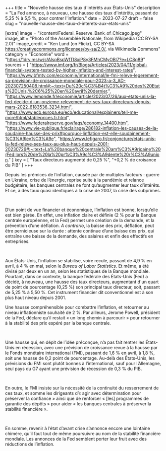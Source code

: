 +++
title = "Nouvelle hausse des taux d'intérêts aux États-Unis"
description = "La Fed annonce, à nouveau, une hausse des taux d'intérêts, passant de 5,25 % à 5,5 %, pour contrer l'inflation."
date = 2023-07-27
draft = false
slug = "nouvelle-hausse-des-taux-d-interets-aux-etats-unis"

[extra]
image = "/content/Federal_Reserve_Bank_of_Chicago.jpeg"
image_alt = "Photo of the Assemblée Nationale, from Wikipedia (CC BY-SA 2.0)"
image_credit = "Ken Lund (on Flickr), CC BY-SA <https://creativecommons.org/licenses/by-sa/2.0/>, via Wikimedia Commons"
category = "Économie"
word = "https://1drv.ms/w/s!AlspBspWfTI8xiP8y3FMhCMyOBI7?e=LC8q89"
sources = [
  "https://www.imf.org/fr/Blogs/Articles/2023/04/11/global-financial-system-tested-by-higher-inflation-and-interest-rates",
  "https://www.bfmtv.com/economie/international/le-fmi-releve-legerement-sa-prevision-de-croissance-mondiale-pour-2023-a-3_AD-202307250408.html#:~:text=Du%20c%C3%B4t%C3%A9%20des%20Etats%2DUnis,%2C6%25%20en%20avril%20dernier.",
  "https://www.lemonde.fr/economie/article/2023/07/26/aux-etats-unis-la-fed-decide-d-un-onzieme-relevement-de-ses-taux-directeurs-depuis-mars-2022_6183536_3234.html",
  "https://www.ecb.europa.eu/ecb/educational/explainers/tell-me-more/html/stableprices.fr.html",
  "https://www.federalreserve.gov/faqs/economy_14400.htm",
  "https://www.vie-publique.fr/eclairage/286182-inflation-les-causes-de-la-soudaine-hausse-des-prix#pourquoi-linflation-est-elle-soudainement-%C3%A9lev%C3%A9e",
  "https://www.lefigaro.fr/conjoncture/etats-unis-la-fed-releve-ses-taux-au-plus-haut-depuis-2001-20230726#:~:text=La%20banque%20centrale%20am%C3%A9ricaine%20(Fed,lors%20de%20la%20pr%C3%A9c%C3%A9dente%20r%C3%A9union."
]
key = [
  "Taux directeurs augmenté de 0,25 %",
  "+0,2 % de croisance du PIB"
]
+++

Depuis les prémices de l’inflation, causée par de multiples facteurs : guerre en Ukraine, crise de l’énergie, reprise suite à la pandémie et relance budgétaire, les banques centrales ne font qu’augmenter leur taux d’intérêts. Et ce, à des taux quasi identiques à la crise de 2007, la crise des subprimes. 

<br />

D’un point de vue financier et économique, l’inflation est bonne, lorsqu’elle est bien gérée. En effet, une inflation claire et définie (2 % pour la Banque centrale européenne, et la Fed) permet une création de la demande, et la prévention d’une déflation. *A contrario*, la baisse des prix, déflation, peut être pernicieuse sur la durée : attente continue d’une baisse des prix, qui entraîne une baisse de la demande, des salaires et enfin des effectifs en entreprises. 

<br />

Aux États-Unis, l’inflation se stabilise, voire recule, passant de 4,9 % en avril, à 4 % en mai, selon le *Bureau of Labor Statistics*. Et même, a été divisé par deux en un an, selon les statistiques de la Banque mondiale. Pourtant, dans ce contexte, la banque fédérale des États-Unis (Fed) a décidé, à nouveau, une hausse des taux directeurs, augmentant d'un quart de point de pourcentage (0,25 %) son principal taux directeur, soit, passant de 5,25 % à 5,50 %. Cet instrument financier dit conventionnel est à son plus haut niveau depuis 2001. 


Une hausse compréhensible pour combattre l’inflation, et retourner au niveau inflationniste souhaité de 2 %. Par ailleurs, Jerome Powell, président de la Fed, déclare qu’il restait « un long chemin à parcourir » pour retourner à la stabilité des prix espéré par la banque centrale. 

<br />

Une hausse qui, en dépit de l’idée préconçue, n’a pas fait rentrer les États-Unis en récession, avec une prévision de croissance revue à la hausse par le Fonds monétaire international (FMI), passant de 1,6 % en avril, à 1,8 %, soit une hausse de 0,2 point de pourcentage. Au-delà des États-Unis, les prévisions du FMI sont plutôt bonnes à l’international, sauf pour l’Allemagne, seul pays du G7 ayant une prévision de récession de 0,3 % du PIB. 

<br />

En outre, le FMI insiste sur la nécessité de la continuité du resserrement de ces taux, et somme les dirigeants d’« agir avec détermination pour préserver la confiance » ainsi que de renforcer « [les] programmes de garantie des dépôts » pour aider « les banques centrales à préserver la stabilité financière ». 

<br />

En somme, revenir à l’état d’avant crise s’annonce encore une lointaine chimère, qu’il faut tout de même poursuivre au nom de la stabilité financière mondiale. Les annonces de la Fed semblent porter leur fruit avec des réductions de l’inflation. 
